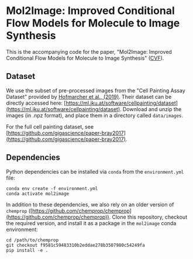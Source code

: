 # Mol2Image: Improved Conditional Flow Models for Molecule to Image Synthesis

This is the accompanying code for the paper, "Mol2Image: Improved Conditional Flow Models for Molecule to Image Synthesis" ([CVF](https://openaccess.thecvf.com/content/CVPR2021/papers/Yang_Mol2Image_Improved_Conditional_Flow_Models_for_Molecule_to_Image_Synthesis_CVPR_2021_paper.pdf)).

## Dataset

We use the subset of pre-processed images from the "Cell Painting Assay Dataset" provided by [Hofmarcher et al., (2019)](https://github.com/ml-jku/hti-cnn). Their dataset can be directly accessed here: [https://ml.jku.at/software/cellpainting/dataset](https://ml.jku.at/software/cellpainting/dataset). Download and unzip the images (in .npz format), and place them in a directory called `data/images`.

For the full cell painting dataset, see [https://github.com/gigascience/paper-bray2017](https://github.com/gigascience/paper-bray2017).

## Dependencies

Python dependencies can be installed via `conda` from the `environment.yml` file:
```
conda env create -f environment.yml
conda activate mol2image
```
In addition to these dependencies, we also rely on an older version of `chemprop` ([https://github.com/chemprop/chemprop](https://github.com/chemprop/chemprop)). Clone this repository, checkout the required version, and install it as a package in the `mol2image` conda environment:
```
cd /path/to/chemprop
git checkout f9581c59483310b2eddae278b3507980c54249fa
pip install -e .
```
